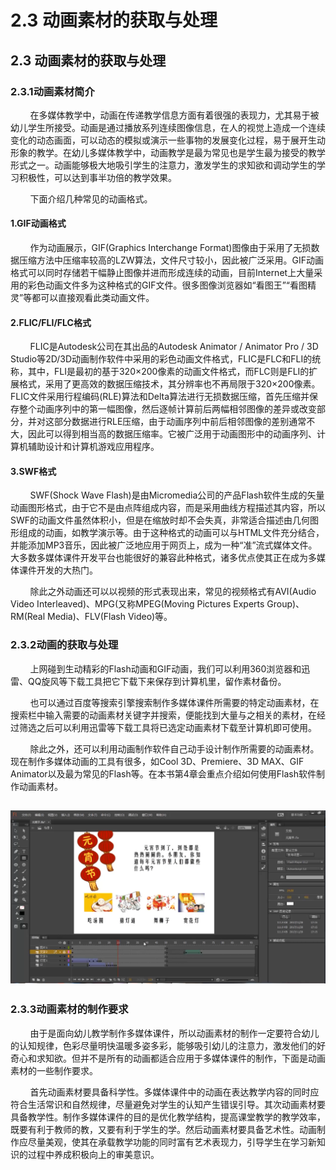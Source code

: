 # 2.3 动画素材的获取与处理

## 2.3 动画素材的获取与处理

### 2.3.1动画素材简介

        在多媒体教学中，动画在传递教学信息方面有着很强的表现力，尤其易于被幼儿学生所接受。动画是通过播放系列连续图像信息，在人的视觉上造成一个连续变化的动态画面，可以动态的模拟或演示一些事物的发展变化过程，易于展开生动形象的教学。在幼儿多媒体教学中，动画教学是最为常见也是学生最为接受的教学形式之一。动画能够极大地吸引学生的注意力，激发学生的求知欲和调动学生的学习积极性，可以达到事半功倍的教学效果。

        下面介绍几种常见的动画格式。

#### 1.GIF动画格式

        作为动画展示，GIF\(Graphics Interchange Format\)图像由于采用了无损数据压缩方法中压缩率较高的LZW算法，文件尺寸较小，因此被广泛采用。GIF动画格式可以同时存储若干幅静止图像并进而形成连续的动画，目前Internet上大量采用的彩色动画文件多为这种格式的GIF文件。很多图像浏览器如“看图王”“看图精灵”等都可以直接观看此类动画文件。

#### 2.FLIC/FLI/FLC格式

        FLIC是Autodesk公司在其出品的Autodesk Animator / Animator Pro / 3D Studio等2D/3D动画制作软件中采用的彩色动画文件格式，FLIC是FLC和FLI的统称，其中，FLI是最初的基于320×200像素的动画文件格式，而FLC则是FLI的扩展格式，采用了更高效的数据压缩技术，其分辨率也不再局限于320×200像素。FLIC文件采用行程编码\(RLE\)算法和Delta算法进行无损数据压缩，首先压缩并保存整个动画序列中的第一幅图像，然后逐帧计算前后两幅相邻图像的差异或改变部分，并对这部分数据进行RLE压缩，由于动画序列中前后相邻图像的差别通常不大，因此可以得到相当高的数据压缩率。它被广泛用于动画图形中的动画序列、计算机辅助设计和计算机游戏应用程序。

#### 3.SWF格式

        SWF\(Shock Wave Flash\)是由Micromedia公司的产品Flash软件生成的矢量动画图形格式，由于它不是由点阵组成内容，而是采用曲线方程描述其内容，所以SWF的动画文件虽然体积小，但是在缩放时却不会失真，非常适合描述由几何图形组成的动画，如教学演示等。由于这种格式的动画可以与HTML文件充分结合，并能添加MP3音乐，因此被广泛地应用于网页上，成为一种“准”流式媒体文件。大多数多媒体课件开发平台也能很好的兼容此种格式，诸多优点使其正在成为多媒体课件开发的大热门。

        除此之外动画还可以以视频的形式表现出来，常见的视频格式有AVI\(Audio Video Interleaved\)、MPG\(又称MPEG\(Moving Pictures Experts Group\)、RM\(Real Media\)、FLV\(Flash Video\)等。

### 2.3.2动画的获取与处理

        上网碰到生动精彩的Flash动画和GIF动画，我们可以利用360浏览器和迅雷、QQ旋风等下载工具把它下载下来保存到计算机里，留作素材备份。

        也可以通过百度等搜索引擎搜索制作多媒体课件所需要的特定动画素材，在搜索栏中输入需要的动画素材关键字并搜索，便能找到大量与之相关的素材，在经过筛选之后可以利用迅雷等下载工具将已选定动画素材下载至计算机即可使用。

        除此之外，还可以利用动画制作软件自己动手设计制作所需要的动画素材。现在制作多媒体动画的工具有很多，如Cool 3D、Premiere、3D MAX、GIF Animator以及最为常见的Flash等。在本书第4章会重点介绍如何使用Flash软件制作动画素材。

## ![](../.gitbook/assets/2-3-1.png)

### 2.3.3动画素材的制作要求

        由于是面向幼儿教学制作多媒体课件，所以动画素材的制作一定要符合幼儿的认知规律，色彩尽量明快温暖多姿多彩，能够吸引幼儿的注意力，激发他们的好奇心和求知欲。但并不是所有的动画都适合应用于多媒体课件的制作，下面是动画素材的一些制作要求。

        首先动画素材要具备科学性。多媒体课件中的动画在表达教学内容的同时应符合生活常识和自然规律，尽量避免对学生的认知产生错误引导。其次动画素材要具备教学性。制作多媒体课件的目的是优化教学结构，提高课堂教学的教学效率，既要有利于教师的教，又要有利于学生的学。然后动画素材要具备艺术性。动画制作应尽量美观，使其在承载教学功能的同时富有艺术表现力，引导学生在学习新知识的过程中养成积极向上的审美意识。

